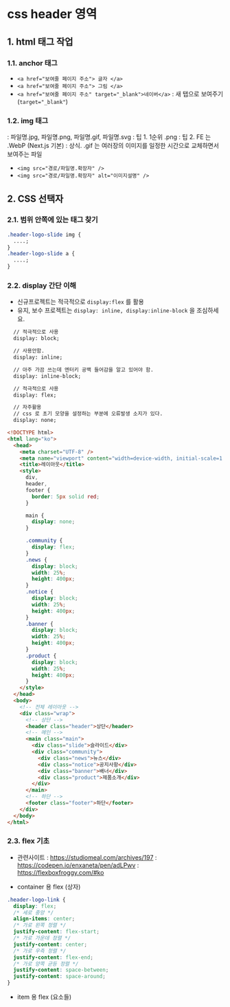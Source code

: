 # css header 영역

## 1. html 태그 작업

### 1.1. anchor 태그

- `<a href="보여줄 페이지 주소"> 글자 </a>`
- `<a href="보여줄 페이지 주소"> 그림 </a>`
- `<a href="보여줄 페이지 주소" target="_blank">네이버</a>`
  : 새 탭으로 보여주기(`target="_blank"`)

### 1.2. img 태그

: 파일명.jpg, 파일명.png, 파일명.gif, 파일명.svg
: 팁 1. 1순위 .png
: 팁 2. FE 는 .WebP (Next.js 기본)
: 상식. .gif 는 여러장의 이미지를 일정한 시간으로 교체하면서 보여주는 파일

- `<img src="경로/파일명.확장자" />`
- `<img src="경로/파일명.확장자" alt="이미지설명" />`

## 2. CSS 선택자

### 2.1. 범위 안쪽에 있는 태그 찾기

```css
.header-logo-slide img {
  ....;
}
.header-logo-slide a {
  ....;
}
```

### 2.2. display 간단 이해

- 신규프로젝트는 적극적으로 `display:flex` 를 활용
- 유지, 보수 프로젝트는 `display: inline, display:inline-block` 을 조심하세요.

```txt
  // 적극적으로 사용
  display: block;

  // 사용안함.
  display: inline;

  // 아주 가끔 쓰는데 엔터키 공백 들어감을 알고 있어야 함.
  display: inline-block;

  // 적극적으로 사용
  display: flex;

  // 자주활용
  // css 로 초기 모양을 설정하는 부분에 오류발생 소지가 있다.
  display: none;

```

```html
<!DOCTYPE html>
<html lang="ko">
  <head>
    <meta charset="UTF-8" />
    <meta name="viewport" content="width=device-width, initial-scale=1.0" />
    <title>레이아웃</title>
    <style>
      div,
      header,
      footer {
        border: 5px solid red;
      }

      main {
        display: none;
      }

      .community {
        display: flex;
      }
      .news {
        display: block;
        width: 25%;
        height: 400px;
      }
      .notice {
        display: block;
        width: 25%;
        height: 400px;
      }
      .banner {
        display: block;
        width: 25%;
        height: 400px;
      }
      .product {
        display: block;
        width: 25%;
        height: 400px;
      }
    </style>
  </head>
  <body>
    <!-- 전체 레이아웃 -->
    <div class="wrap">
      <!-- 상단 -->
      <header class="header">상단</header>
      <!-- 메인 -->
      <main class="main">
        <div class="slide">슬라이드</div>
        <div class="community">
          <div class="news">뉴스</div>
          <div class="notice">공지사항</div>
          <div class="banner">배너</div>
          <div class="product">제품소개</div>
        </div>
      </main>
      <!-- 하단 -->
      <footer class="footer">하단</footer>
    </div>
  </body>
</html>
```

### 2.3. flex 기초

- 관련사이트
  : https://studiomeal.com/archives/197
  : https://codepen.io/enxaneta/pen/adLPwv
  : https://flexboxfroggy.com/#ko

- container 용 flex (상자)

```css
.header-logo-link {
  display: flex;
  /* 세로 중앙 */
  align-items: center;
  /* 가로 왼쪽 정렬 */
  justify-content: flex-start;
  /* 가로 가운데 정렬 */
  justify-content: center;
  /* 가로 우측 정렬 */
  justify-content: flex-end;
  /* 가로 양쪽 균등 정렬 */
  justify-content: space-between;
  justify-content: space-around;
}
```

- item 용 flex (요소들)